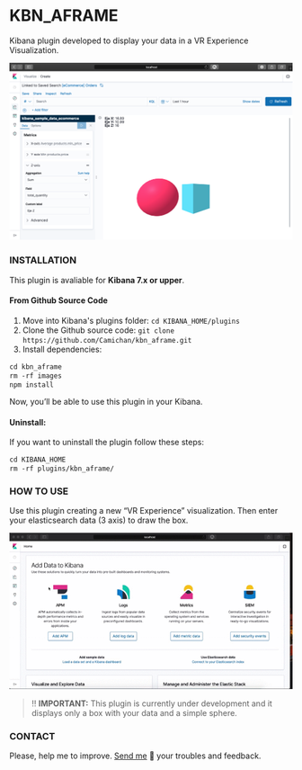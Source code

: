 # KBN_AFRAME
Kibana plugin developed to display your data in a VR Experience Visualization.

![Screenshot](images/Kbn_aframe_image.png)

### INSTALLATION

This plugin is avaliable for **Kibana 7.x or upper**.

#### From Github Source Code

1. Move into Kibana's plugins folder: `cd KIBANA_HOME/plugins`
2. Clone the Github source code:
`git clone https://github.com/Camichan/kbn_aframe.git`
3. Install dependencies:
```
cd kbn_aframe
rm -rf images
npm install
```
Now, you’ll be able to use this plugin in your Kibana.

#### Uninstall:
If you want to uninstall the plugin follow these steps:
```
cd KIBANA_HOME
rm -rf plugins/kbn_aframe/
```
### HOW TO USE

Use this plugin creating a new “VR Experience” visualization. Then enter your elasticsearch data (3 axis) to draw the box.

![Screenshot](images/how_to_use.gif)

> :bangbang: **IMPORTANT:** This plugin is currently under development and it displays only a box with your data and a simple sphere.


### CONTACT
Please, help me to improve. [Send me](mailto:camaratomoyo@gmail.com) :e-mail: your troubles and feedback.
